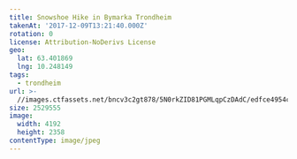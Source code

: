 ```yaml
---
title: Snowshoe Hike in Bymarka Trondheim
takenAt: '2017-12-09T13:21:40.000Z'
rotation: 0
license: Attribution-NoDerivs License
geo:
  lat: 63.401869
  lng: 10.248149
tags:
  - trondheim
url: >-
  //images.ctfassets.net/bncv3c2gt878/5N0rkZID81PGMLqpCzDAdC/edfce4954c2328c4b6a5983ea66b2624/snowshoe-hike-in-bymarka-trondheim_25089229008_o
size: 2529555
image:
  width: 4192
  height: 2358
contentType: image/jpeg
---
```


